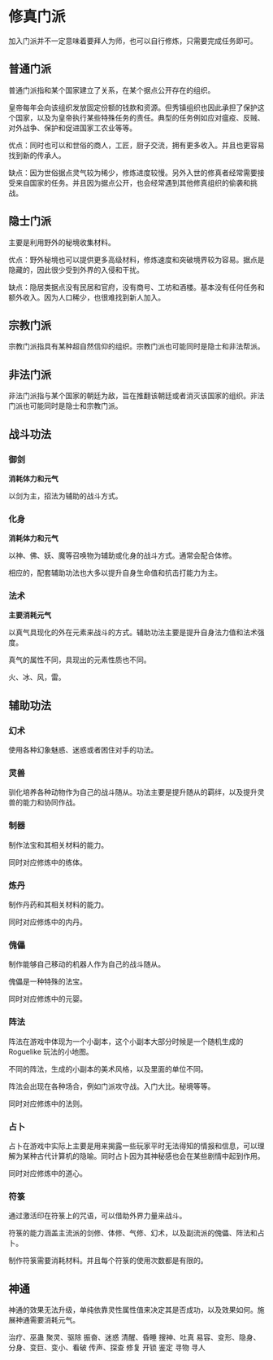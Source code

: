 # 修真门派

加入门派并不一定意味着要拜人为师，也可以自行修炼，只需要完成任务即可。

## 普通门派

普通门派指和某个国家建立了关系，在某个据点公开存在的组织。

皇帝每年会向该组织发放固定份额的钱款和资源。但秀镇组织也因此承担了保护这个国家，以及为皇帝执行某些特殊任务的责任。典型的任务例如应对瘟疫、反贼、对外战争、保护和促进国家工农业等等。

优点：同时也可以和世俗的商人，工匠，厨子交流，拥有更多收入。并且也更容易找到新的传承人。

缺点：因为世俗据点灵气较为稀少，修炼进度较慢。另外入世的修真者经常需要接受来自国家的任务。并且因为据点公开，也会经常遇到其他修真组织的偷袭和挑战。

## 隐士门派

主要是利用野外的秘境收集材料。

优点：野外秘境也可以提供更多高级材料，修炼速度和突破境界较为容易。据点是隐藏的，因此很少受到外界的入侵和干扰。

缺点：隐居类据点没有民居和官府，没有商号、工坊和酒楼。基本没有任何任务和额外收入。因为人口稀少，也很难找到新人加入。

## 宗教门派

宗教门派指具有某种超自然信仰的组织。宗教门派也可能同时是隐士和非法帮派。

## 非法门派

非法门派指与某个国家的朝廷为敌，旨在推翻该朝廷或者消灭该国家的组织。非法门派也可能同时是隐士和宗教门派。

## 战斗功法

### 御剑

**消耗体力和元气**

以剑为主，招法为辅助的战斗方式。

### 化身

**消耗体力和元气**

以神、佛、妖、魔等召唤物为辅助或化身的战斗方式。通常会配合体修。

相应的，配套辅助功法也大多以提升自身生命值和抗击打能力为主。

### 法术

**主要消耗元气**

以真气具现化的外在元素来战斗的方式。辅助功法主要是提升自身法力值和法术强度。

真气的属性不同，具现出的元素性质也不同。

火、冰、风，雷。

## 辅助功法

### 幻术

使用各种幻象魅惑、迷惑或者困住对手的功法。

### 灵兽

驯化培养各种动物作为自己的战斗随从。功法主要是提升随从的羁绊，以及提升灵兽的能力和协同作战。

### 制器

制作法宝和其相关材料的能力。

同时对应修炼中的练体。

### 炼丹

制作丹药和其相关材料的能力。

同时对应修炼中的内丹。

### 傀儡

制作能够自己移动的机器人作为自己的战斗随从。

傀儡是一种特殊的法宝。

同时对应修炼中的元婴。

### 阵法

阵法在游戏中体现为一个小副本，这个小副本大部分时候是一个随机生成的 Roguelike 玩法的小地图。

不同的阵法，生成的小副本的美术风格，以及里面的单位不同。

阵法会出现在各种场合，例如门派攻守战。入门大比。秘境等等。

同时对应修炼中的法则。

### 占卜

占卜在游戏中实际上主要是用来揭露一些玩家平时无法得知的情报和信息，可以理解为某种古代计算机的隐喻。同时占卜因为其神秘感也会在某些剧情中起到作用。

同时对应修炼中的道心。

### 符箓

通过激活印在符箓上的咒语，可以借助外界力量来战斗。

符箓的能力涵盖主流派的剑修、体修、气修、幻术，以及副流派的傀儡、阵法和占卜。

制作符箓需要消耗材料。并且每个符箓的使用次数都是有限的。

## 神通

神通的效果无法升级，单纯依靠灵性属性值来决定其是否成功，以及效果如何。施展神通需要消耗元气。

治疗、巫蛊
聚灵、驱除
振奋、迷惑
清醒、昏睡
搜神、吐真
易容、变形、隐身、分身、变巨、变小、看破
传声、探查
修复
开锁
鉴定
寻物
寻人
